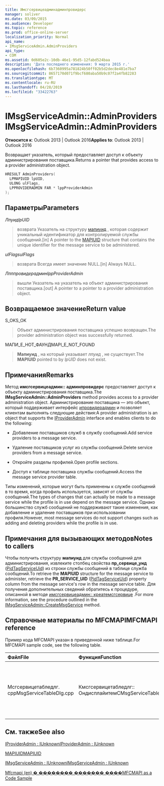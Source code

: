 ```yaml
---
title: Имсгсервицеадминадминпровидерс
manager: soliver
ms.date: 03/09/2015
ms.audience: Developer
ms.topic: reference
ms.prod: office-online-server
localization_priority: Normal
api_name:
- IMsgServiceAdmin.AdminProviders
api_type:
- COM
ms.assetid: 0d605e2c-10db-46e1-95d5-12fabd524baa
description: 'Дата последнего изменения: 9 марта 2015 г.'
ms.openlocfilehash: 6b7360995a781824b50ff02b5d2dec8e481e7ba7
ms.sourcegitcommit: 8657170d071f9bcf680aba50b9c07f2a4fb82283
ms.translationtype: MT
ms.contentlocale: ru-RU
ms.lasthandoff: 04/28/2019
ms.locfileid: "33422763"
---
```

# <a name="imsgserviceadminadminproviders"></a><span data-ttu-id="ad5c5-103">IMsgServiceAdmin::AdminProviders</span><span class="sxs-lookup"><span data-stu-id="ad5c5-103">IMsgServiceAdmin::AdminProviders</span></span>

  
  
<span data-ttu-id="ad5c5-104">**Относится к**: Outlook 2013 | Outlook 2016</span><span class="sxs-lookup"><span data-stu-id="ad5c5-104">**Applies to**: Outlook 2013 | Outlook 2016</span></span> 
  
<span data-ttu-id="ad5c5-105">Возвращает указатель, который предоставляет доступ к объекту администрирования поставщика.</span><span class="sxs-lookup"><span data-stu-id="ad5c5-105">Returns a pointer that provides access to a provider administration object.</span></span>
  
```cpp
HRESULT AdminProviders(
  LPMAPIUID lpUID,
  ULONG ulFlags,
  LPPROVIDERADMIN FAR * lppProviderAdmin
);
```

## <a name="parameters"></a><span data-ttu-id="ad5c5-106">Параметры</span><span class="sxs-lookup"><span data-stu-id="ad5c5-106">Parameters</span></span>

 <span data-ttu-id="ad5c5-107">_Лпуид_</span><span class="sxs-lookup"><span data-stu-id="ad5c5-107">_lpUID_</span></span>
  
> <span data-ttu-id="ad5c5-108">возврата Указатель на структуру [мапиуид](mapiuid.md) , которая содержит уникальный идентификатор для контролируемой службы сообщений.</span><span class="sxs-lookup"><span data-stu-id="ad5c5-108">[in] A pointer to the [MAPIUID](mapiuid.md) structure that contains the unique identifier for the message service to be administered.</span></span> 
    
 <span data-ttu-id="ad5c5-109">_ulFlags_</span><span class="sxs-lookup"><span data-stu-id="ad5c5-109">_ulFlags_</span></span>
  
> <span data-ttu-id="ad5c5-110">возврата Всегда имеет значение NULL.</span><span class="sxs-lookup"><span data-stu-id="ad5c5-110">[in] Always NULL.</span></span> 
    
 <span data-ttu-id="ad5c5-111">_Лпппровидерадмин_</span><span class="sxs-lookup"><span data-stu-id="ad5c5-111">_lppProviderAdmin_</span></span>
  
> <span data-ttu-id="ad5c5-112">вышли Указатель на указатель на объект администрирования поставщика.</span><span class="sxs-lookup"><span data-stu-id="ad5c5-112">[out] A pointer to a pointer to a provider administration object.</span></span>
    
## <a name="return-value"></a><span data-ttu-id="ad5c5-113">Возвращаемое значение</span><span class="sxs-lookup"><span data-stu-id="ad5c5-113">Return value</span></span>

<span data-ttu-id="ad5c5-114">S_OK</span><span class="sxs-lookup"><span data-stu-id="ad5c5-114">S_OK</span></span> 
  
> <span data-ttu-id="ad5c5-115">Объект администрирования поставщика успешно возвращен.</span><span class="sxs-lookup"><span data-stu-id="ad5c5-115">The provider administration object was successfully returned.</span></span>
    
<span data-ttu-id="ad5c5-116">МАПИ_Е_НОТ_ФАУНД</span><span class="sxs-lookup"><span data-stu-id="ad5c5-116">MAPI_E_NOT_FOUND</span></span> 
  
> <span data-ttu-id="ad5c5-117">**Мапиуид** , на который указывает _лпуид_ , не существует.</span><span class="sxs-lookup"><span data-stu-id="ad5c5-117">The **MAPIUID** pointed to by  _lpUID_ does not exist.</span></span> 
    
## <a name="remarks"></a><span data-ttu-id="ad5c5-118">Примечания</span><span class="sxs-lookup"><span data-stu-id="ad5c5-118">Remarks</span></span>

<span data-ttu-id="ad5c5-119">Метод **имсгсервицеадмин:: админпровидерс** предоставляет доступ к объекту администрирования поставщика.</span><span class="sxs-lookup"><span data-stu-id="ad5c5-119">The **IMsgServiceAdmin::AdminProviders** method provides access to a provider administration object.</span></span> <span data-ttu-id="ad5c5-120">Администрирование поставщика — это объект, который поддерживает интерфейс [ипровидерадмин](iprovideradminiunknown.md) и позволяет клиентам выполнять следующие действия:</span><span class="sxs-lookup"><span data-stu-id="ad5c5-120">A provider administration is an object that supports the [IProviderAdmin](iprovideradminiunknown.md) interface and enables clients to do the following:</span></span> 
  
- <span data-ttu-id="ad5c5-121">Добавление поставщиков служб в службу сообщений.</span><span class="sxs-lookup"><span data-stu-id="ad5c5-121">Add service providers to a message service.</span></span>
    
- <span data-ttu-id="ad5c5-122">Удаление поставщиков услуг из службы сообщений.</span><span class="sxs-lookup"><span data-stu-id="ad5c5-122">Delete service providers from a message service.</span></span>
    
- <span data-ttu-id="ad5c5-123">Откройте разделы профилей.</span><span class="sxs-lookup"><span data-stu-id="ad5c5-123">Open profile sections.</span></span>
    
- <span data-ttu-id="ad5c5-124">Доступ к таблице поставщика службы сообщений.</span><span class="sxs-lookup"><span data-stu-id="ad5c5-124">Access the message service provider table.</span></span>
    
<span data-ttu-id="ad5c5-125">Типы изменений, которые могут быть применены к службе сообщений в то время, когда профиль используется, зависят от службы сообщений.</span><span class="sxs-lookup"><span data-stu-id="ad5c5-125">The types of changes that can actually be made to a message service while the profile is in use depend on the message service.</span></span> <span data-ttu-id="ad5c5-126">Однако большинство служб сообщений не поддерживают такие изменения, как добавление и удаление поставщиков при использовании профиля.</span><span class="sxs-lookup"><span data-stu-id="ad5c5-126">However, most message services do not support changes such as adding and deleting providers while the profile is in use.</span></span>
  
## <a name="notes-to-callers"></a><span data-ttu-id="ad5c5-127">Примечания для вызывающих методов</span><span class="sxs-lookup"><span data-stu-id="ad5c5-127">Notes to callers</span></span>

<span data-ttu-id="ad5c5-128">Чтобы получить структуру **мапиуид** для службы сообщений для администрирования, извлеките столбец свойства **пр_сервице_уид** ([PidTagServiceUid](pidtagserviceuid-canonical-property.md)) из строки службы сообщений в таблице служба сообщений.</span><span class="sxs-lookup"><span data-stu-id="ad5c5-128">To retrieve the **MAPIUID** structure for the message service to administer, retrieve the **PR_SERVICE_UID** ([PidTagServiceUid](pidtagserviceuid-canonical-property.md)) property column from the message service's row in the message service table.</span></span> <span data-ttu-id="ad5c5-129">Для получения дополнительных сведений обратитесь к процедуре, описанной в методе [имсгсервицеадмин:: креатемсгсервице](imsgserviceadmin-createmsgservice.md) .</span><span class="sxs-lookup"><span data-stu-id="ad5c5-129">For more information, see the procedure outlined in the [IMsgServiceAdmin::CreateMsgService](imsgserviceadmin-createmsgservice.md) method.</span></span> 
  
## <a name="mfcmapi-reference"></a><span data-ttu-id="ad5c5-130">Справочные материалы по MFCMAPI</span><span class="sxs-lookup"><span data-stu-id="ad5c5-130">MFCMAPI reference</span></span>

<span data-ttu-id="ad5c5-131">Пример кода MFCMAPI указан в приведенной ниже таблице.</span><span class="sxs-lookup"><span data-stu-id="ad5c5-131">For MFCMAPI sample code, see the following table.</span></span>
  
|<span data-ttu-id="ad5c5-132">**Файл**</span><span class="sxs-lookup"><span data-stu-id="ad5c5-132">**File**</span></span>|<span data-ttu-id="ad5c5-133">**Функция**</span><span class="sxs-lookup"><span data-stu-id="ad5c5-133">**Function**</span></span>|<span data-ttu-id="ad5c5-134">**Примечание**</span><span class="sxs-lookup"><span data-stu-id="ad5c5-134">**Comment**</span></span>|
|:-----|:-----|:-----|
|<span data-ttu-id="ad5c5-135">Мсгсервицетабледлг. cpp</span><span class="sxs-lookup"><span data-stu-id="ad5c5-135">MsgServiceTableDlg.cpp</span></span>  <br/> |<span data-ttu-id="ad5c5-136">Кмсгсервицетабледлг:: Ондисплайитем</span><span class="sxs-lookup"><span data-stu-id="ad5c5-136">CMsgServiceTableDlg::OnDisplayItem</span></span>  <br/> |<span data-ttu-id="ad5c5-137">MFCMAPI использует метод **имсгсервицеадмин:: админпровидерс** , чтобы открыть объект администрирования поставщика для службы.</span><span class="sxs-lookup"><span data-stu-id="ad5c5-137">MFCMAPI uses the **IMsgServiceAdmin::AdminProviders** method to open a provider administration object for a service.</span></span>  <br/> |
   
## <a name="see-also"></a><span data-ttu-id="ad5c5-138">См. также</span><span class="sxs-lookup"><span data-stu-id="ad5c5-138">See also</span></span>



[<span data-ttu-id="ad5c5-139">IProviderAdmin : IUnknown</span><span class="sxs-lookup"><span data-stu-id="ad5c5-139">IProviderAdmin : IUnknown</span></span>](iprovideradminiunknown.md)
  
[<span data-ttu-id="ad5c5-140">MAPIUID</span><span class="sxs-lookup"><span data-stu-id="ad5c5-140">MAPIUID</span></span>](mapiuid.md)
  
[<span data-ttu-id="ad5c5-141">IMsgServiceAdmin : IUnknown</span><span class="sxs-lookup"><span data-stu-id="ad5c5-141">IMsgServiceAdmin : IUnknown</span></span>](imsgserviceadminiunknown.md)


[<span data-ttu-id="ad5c5-142">Mfcmapi (en) � �������� ������� ����</span><span class="sxs-lookup"><span data-stu-id="ad5c5-142">MFCMAPI as a Code Sample</span></span>](mfcmapi-as-a-code-sample.md)

